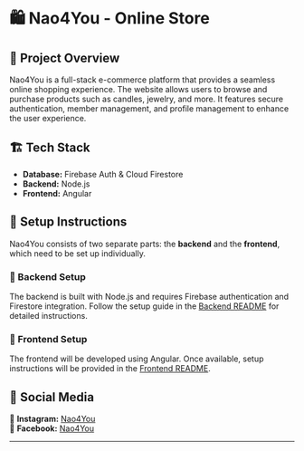 # 🛍️ Nao4You - Online Store

## 📌 Project Overview

Nao4You is a full-stack e-commerce platform that provides a seamless online shopping experience. The website allows
users to browse and purchase products such as candles, jewelry, and more. It features secure authentication, member
management, and profile management to enhance the user experience.

## 🏗️ Tech Stack

- **Database:** Firebase Auth & Cloud Firestore
- **Backend:** Node.js
- **Frontend:** Angular

## 🔧 Setup Instructions

Nao4You consists of two separate parts: the **backend** and the **frontend**, which need to be set up individually.

### 🚀 Backend Setup

The backend is built with Node.js and requires Firebase authentication and Firestore integration. Follow the setup guide
in the [Backend README](backend/readMe.md) for detailed instructions.

### 🎨 Frontend Setup

The frontend will be developed using Angular. Once available, setup instructions will be provided in
the [Frontend README]().

## 🔗 Social Media

📸 **Instagram:** [Nao4You](https://www.instagram.com/nao_foryou?utm_source=ig_web_button_share_sheet&igsh=ZDNlZDc0MzIxNw==)  
📘 **Facebook:** [Nao4You](https://www.facebook.com/p/Nao4You-100086769682698/)

---